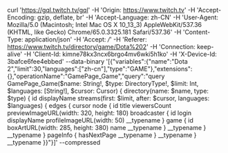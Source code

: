 curl 'https://gql.twitch.tv/gql' -H 'Origin: https://www.twitch.tv' -H 'Accept-Encoding: gzip, deflate, br' -H 'Accept-Language: zh-CN' -H 'User-Agent: Mozilla/5.0 (Macintosh; Intel Mac OS X 10_13_3) AppleWebKit/537.36 (KHTML, like Gecko) Chrome/65.0.3325.181 Safari/537.36' -H 'Content-Type: application/json' -H 'Accept: */*' -H 'Referer: https://www.twitch.tv/directory/game/Dota%202' -H 'Connection: keep-alive' -H 'Client-Id: kimne78kx3ncx6brgo4mv6wki5h1ko' -H 'X-Device-Id: 3bafce6fee4ebbed' --data-binary '[{"variables":{"name":"Dota 2","limit":30,"languages":["zh-cn"],"type":"GAME"},"extensions":{},"operationName":"GamePage_Game","query":"query GamePage_Game($name: String!, $type: DirectoryType!, $limit: Int, $languages: [String!], $cursor: Cursor) {  directory(name: $name, type: $type) {    id    displayName    streams(first: $limit, after: $cursor, languages: $languages) {      edges {        cursor        node {          id          title          viewersCount          previewImageURL(width: 320, height: 180)          broadcaster {            id            login            displayName            profileImageURL(width: 50)            __typename          }          game {            id            boxArtURL(width: 285, height: 380)            name            __typename          }          __typename        }        __typename      }      pageInfo {        hasNextPage        __typename      }      __typename    }    __typename  }}"}]' --compressed